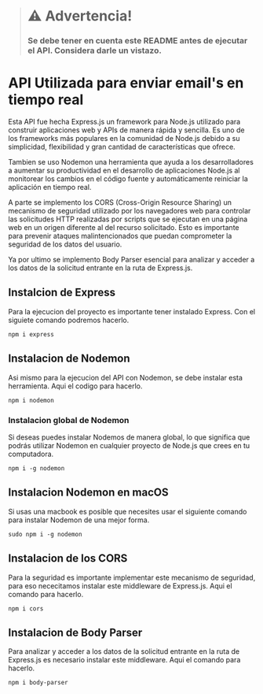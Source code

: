 > # **:warning: Advertencia!**
> ### Se debe tener en cuenta este README antes de ejecutar el API. Considera darle un vistazo.


# API Utilizada para enviar email's en tiempo real

Esta API fue hecha Express.js un framework para Node.js utilizado para construir aplicaciones web y APIs de manera rápida y sencilla. Es uno de los frameworks más populares en la comunidad de Node.js debido a su simplicidad, flexibilidad y gran cantidad de características que ofrece.

Tambien se uso Nodemon una herramienta que ayuda a los desarrolladores a aumentar su productividad en el desarrollo de aplicaciones Node.js al monitorear los cambios en el código fuente y automáticamente reiniciar la aplicación en tiempo real.

A parte se implemento los CORS (Cross-Origin Resource Sharing) un mecanismo de seguridad utilizado por los navegadores web para controlar las solicitudes HTTP realizadas por scripts que se ejecutan en una página web en un origen diferente al del recurso solicitado. Esto es importante para prevenir ataques malintencionados que puedan comprometer la seguridad de los datos del usuario.

Ya por ultimo se implemento Body Parser esencial para analizar y acceder a los datos de la solicitud entrante en la ruta de Express.js.

## Instalcion de Express

Para la ejecucion del proyecto es importante tener instalado Express. Con el siguiete comando podremos hacerlo.

```
npm i express

```

## Instalacion de Nodemon

Asi mismo para la ejecucion del API con Nodemon, se debe instalar esta herramienta. Aqui el codigo para hacerlo.

```
npm i nodemon

````

### Instalacion global de Nodemon

Si deseas puedes instalar Nodemos de manera global, lo que significa que podrás utilizar Nodemon en cualquier proyecto de Node.js que crees en tu computadora.

```
npm i -g nodemon

```

## Instalacion Nodemon en macOS

Si usas una macbook es posible que necesites usar el siguiente comando para instalar Nodemon de una mejor forma.

```
sudo npm i -g nodemon

```

## Instalacion de los CORS

Para la seguridad es importante implementar este mecanismo de seguridad, para eso nececitamos instalar este middleware de Express.js. Aqui el comando para hacerlo.

```
npm i cors

```

## Instalacion de Body Parser

Para analizar y acceder a los datos de la solicitud entrante en la ruta de Express.js es necesario instalar este middleware. Aqui el comando para hacerlo.

```
npm i body-parser

```


